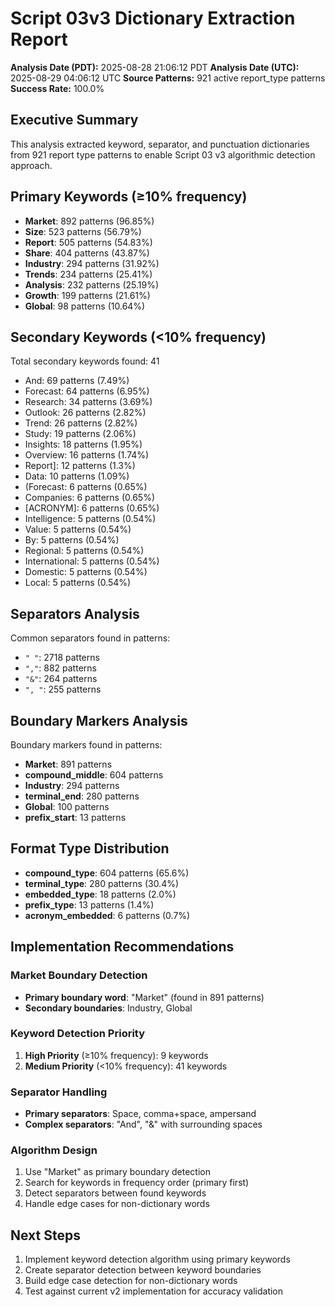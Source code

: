 # Script 03v3 Dictionary Extraction Report

**Analysis Date (PDT):** 2025-08-28 21:06:12 PDT
**Analysis Date (UTC):** 2025-08-29 04:06:12 UTC
**Source Patterns:** 921 active report_type patterns
**Success Rate:** 100.0%

## Executive Summary

This analysis extracted keyword, separator, and punctuation dictionaries from 921 report type patterns to enable Script 03 v3 algorithmic detection approach.

## Primary Keywords (≥10% frequency)

- **Market**: 892 patterns (96.85%)
- **Size**: 523 patterns (56.79%)
- **Report**: 505 patterns (54.83%)
- **Share**: 404 patterns (43.87%)
- **Industry**: 294 patterns (31.92%)
- **Trends**: 234 patterns (25.41%)
- **Analysis**: 232 patterns (25.19%)
- **Growth**: 199 patterns (21.61%)
- **Global**: 98 patterns (10.64%)

## Secondary Keywords (<10% frequency)

Total secondary keywords found: 41

- And: 69 patterns (7.49%)
- Forecast: 64 patterns (6.95%)
- Research: 34 patterns (3.69%)
- Outlook: 26 patterns (2.82%)
- Trend: 26 patterns (2.82%)
- Study: 19 patterns (2.06%)
- Insights: 18 patterns (1.95%)
- Overview: 16 patterns (1.74%)
- Report]: 12 patterns (1.3%)
- Data: 10 patterns (1.09%)
- (Forecast: 6 patterns (0.65%)
- Companies: 6 patterns (0.65%)
- [ACRONYM]: 6 patterns (0.65%)
- Intelligence: 5 patterns (0.54%)
- Value: 5 patterns (0.54%)
- By: 5 patterns (0.54%)
- Regional: 5 patterns (0.54%)
- International: 5 patterns (0.54%)
- Domestic: 5 patterns (0.54%)
- Local: 5 patterns (0.54%)

## Separators Analysis

Common separators found in patterns:

- `" "`: 2718 patterns
- `","`: 882 patterns
- `"&"`: 264 patterns
- `", "`: 255 patterns

## Boundary Markers Analysis

Boundary markers found in patterns:

- **Market**: 891 patterns
- **compound_middle**: 604 patterns
- **Industry**: 294 patterns
- **terminal_end**: 280 patterns
- **Global**: 100 patterns
- **prefix_start**: 13 patterns

## Format Type Distribution

- **compound_type**: 604 patterns (65.6%)
- **terminal_type**: 280 patterns (30.4%)
- **embedded_type**: 18 patterns (2.0%)
- **prefix_type**: 13 patterns (1.4%)
- **acronym_embedded**: 6 patterns (0.7%)

## Implementation Recommendations

### Market Boundary Detection
- **Primary boundary word**: "Market" (found in 891 patterns)
- **Secondary boundaries**: Industry, Global

### Keyword Detection Priority
1. **High Priority** (≥10% frequency): 9 keywords
2. **Medium Priority** (<10% frequency): 41 keywords

### Separator Handling
- **Primary separators**: Space, comma+space, ampersand
- **Complex separators**: "And", "&" with surrounding spaces

### Algorithm Design
1. Use "Market" as primary boundary detection
2. Search for keywords in frequency order (primary first)
3. Detect separators between found keywords
4. Handle edge cases for non-dictionary words

## Next Steps

1. Implement keyword detection algorithm using primary keywords
2. Create separator detection between keyword boundaries
3. Build edge case detection for non-dictionary words
4. Test against current v2 implementation for accuracy validation

